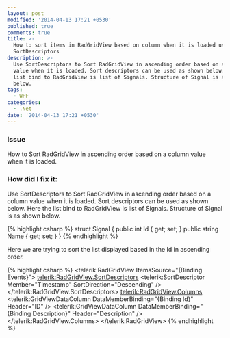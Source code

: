 ```yaml
---
layout: post
modified: '2014-04-13 17:21 +0530'
published: true
comments: true
title: >-
  How to sort items in RadGridView based on column when it is loaded using
  SortDescriptors
description: >-
  Use SortDescriptors to Sort RadGridView in ascending order based on a column
  value when it is loaded. Sort descriptors can be used as shown below. Here the
  list bind to RadGridView is list of Signals. Structure of Signal is as shown
  below.
tags:
  - WPF
categories:
  - .Net
date: '2014-04-13 17:21 +0530'
---
```

### Issue
How to Sort RadGridView in ascending order based on a column value when it is loaded.

### How did I fix it:
Use SortDescriptors to Sort RadGridView in ascending order based on a column value when it is loaded. Sort descriptors can be used as shown below. Here the list bind to RadGridView is list of Signals. Structure of Signal is as shown below.

{% highlight csharp %}
struct Signal
 {
   public int Id { get; set; }
   public string Name { get; set; }
 }
{% endhighlight %}

Here we are trying to sort the list displayed based in the Id in ascending order.

{% highlight csharp %}
<telerik:RadGridView ItemsSource="{Binding Events}">
<telerik:RadGridView.SortDescriptors>
    <telerik:SortDescriptor Member="Timestamp" SortDirection="Descending" />
    </telerik:RadGridView.SortDescriptors>
<telerik:RadGridView.Columns>
   <telerik:GridViewDataColumn DataMemberBinding="{Binding Id}" Header="ID" />
 <telerik:GridViewDataColumn DataMemberBinding="{Binding Description}" Header="Description" />
</telerik:RadGridView.Columns>
</telerik:RadGridView>
{% endhighlight %}